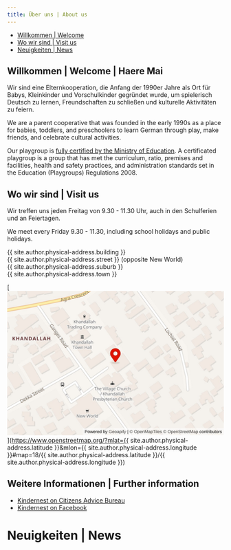```yaml
---
title: Über uns | About us
---
```


* [Willkommen \| Welcome](#willkommen--welcome--haere-mai)
* [Wo wir sind \| Visit us](#wo-wir-sind--visit-us)
* [Neuigkeiten \| News](#neuigkeiten--news)

## Willkommen | Welcome | Haere Mai

​Wir sind eine Elternkooperation, die Anfang der 1990er Jahre als Ort für Babys, Kleinkinder und Vorschulkinder gegründet wurde, um spielerisch Deutsch zu lernen, Freundschaften zu schließen und kulturelle Aktivitäten zu feiern.

We are a parent cooperative that was founded in the early 1990s as a place for babies, toddlers, and preschoolers to learn German through play, make friends, and celebrate cultural activities.

Our playgroup is [fully certified by the Ministry of Education](https://www.education.govt.nz/early-childhood/licensing-and-regulations/the-regulatory-framework-for-ece/licensing-criteria/certification-criteria-for-playgroups/playgroups/). A certificated playgroup is a group that has met the curriculum, ratio, premises and facilities, health and safety practices, and administration standards set in the Education (Playgroups) Regulations 2008.

## Wo wir sind | Visit us

Wir treffen uns jeden Freitag von 9.30 - 11.30 Uhr, auch in den Schulferien und an Feiertagen.

We meet every Friday 9.30 - 11.30, including school holidays and public holidays.

{{ site.author.physical-address.building }}  
{{ site.author.physical-address.street }} (opposite New World)  
{{ site.author.physical-address.suburb }}  
{{ site.author.physical-address.town }}

[![A map of the playgroup location](/assets/staticmap.jpg "{{ site.author.physical-address.street }}, {{ site.author.physical-address.suburb }}, {{ site.author.physical-address.town }}")](https://www.openstreetmap.org/?mlat={{ site.author.physical-address.latitude }}&mlon={{ site.author.physical-address.longitude }}#map=18/{{ site.author.physical-address.latitude }}/{{ site.author.physical-address.longitude }})

## Weitere Informationen | Further information

* [Kindernest on Citizens Advice Bureau](https://www.cab.org.nz/community-directory/KB00006697)
* [Kindernest on Facebook](https://www.facebook.com/kindernestnz)

# Neuigkeiten | News